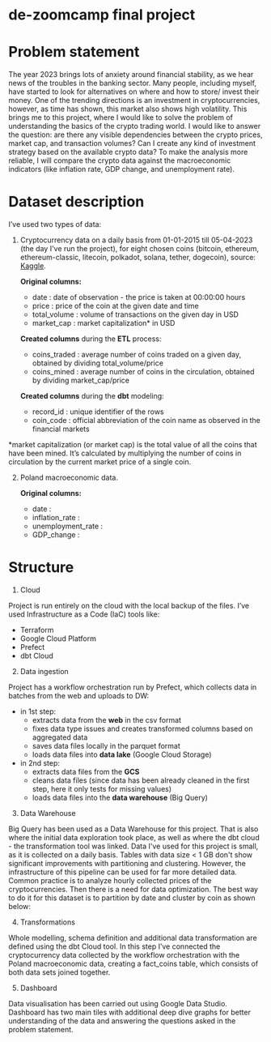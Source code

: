 # de-zoomcamp final project

# Problem statement

The year 2023 brings lots of anxiety around financial stability, as we hear news of the troubles in the banking sector. Many people, including myself, have started to look for alternatives on where and how to store/ invest their money. One of the trending directions is an investment in cryptocurrencies, however, as time has shown, this market also shows high volatility.
This brings me to this project, where I would like to solve the problem of understanding the basics of the crypto trading world. I would like to answer the question: are there any visible dependencies between the crypto prices, market cap, and transaction volumes? Can I create any kind of investment strategy based on the available crypto data?
To make the analysis more reliable, I will compare the crypto data against the macroeconomic indicators (like inflation rate, GDP change, and unemployment rate).

# Dataset description

I’ve used two types of data:

1. Cryptocurrency data on a daily basis from 01-01-2015 till 05-04-2023 (the day I've run the project), for eight chosen coins (bitcoin, ethereum, ethereum-classic, litecoin, polkadot, solana, tether, dogecoin), source: [Kaggle](https://www.kaggle.com/datasets/sudalairajkumar/cryptocurrency-historical-prices-coingecko?select=apecoin.csv).
    
    **Original columns:**
    
    - date : date of observation - the price is taken at 00:00:00 hours
    - price : price of the coin at the given date and time
    - total_volume : volume of transactions on the given day in USD
    - market_cap : market capitalization* in USD
    
    **Created columns** during the **ETL** process:
    
    - coins_traded : average number of coins traded on a given day, obtained by dividing total_volume/price
    - coins_mined : average number of coins in the circulation, obtained by dividing market_cap/price
    
    **Created columns** during the **dbt** modeling:
    
    - record_id : unique identifier of the rows
    - coin_code : official abbreviation of the coin name as observed in the financial markets

*market capitalization (or market cap) is the total value of all the coins that have been mined. It’s calculated by multiplying the number of coins in circulation by the current market price of a single coin.

2. Poland macroeconomic data.

    **Original columns:**
    
    - date :
    - inflation_rate :
    - unemployment_rate :
    - GDP_change :

# Structure

1. Cloud

Project is run entirely on the cloud with the local backup of the files. I’ve used Infrastructure as a Code (IaC) tools like:

- Terraform
- Google Cloud Platform
- Prefect
- dbt Cloud

2. Data ingestion

Project has a workflow orchestration run by Prefect, which collects data in batches from the web and uploads to DW:

- in 1st step:
    - extracts data from the **web** in the csv format
    - fixes data type issues and creates transformed columns based on aggregated data
    - saves data files locally in the parquet format
    - loads data files into **data lake** (Google Cloud Storage)
- in 2nd step:
    - extracts data files from the **GCS**
    - cleans data files (since data has been already cleaned in the first step, here it only tests for missing values)
    - loads data files into the **data warehouse** (Big Query)

3. Data Warehouse

Big Query has been used as a Data Warehouse for this project. That is also where the initial data exploration took place, as well as where the dbt cloud - the transformation tool was linked. 
Data I've used for this project is small, as it is collected on a daily basis. Tables with data size < 1 GB don't show significant improvements with partitioning and clustering. However, the infrastructure of this pipeline can be used for far more detailed data. Common practice is to analyze hourly collected prices of the cryptocurrencies. Then there is a need for data optimization. The best way to do it for this dataset is to partition by date and cluster by coin as shown below:

4. Transformations

Whole modelling, schema definition and additional data transformation are defined using the dbt Cloud tool. In this step I’ve connected the cryptocurrency data collected by the workflow orchestration with the Poland macroeconomic data, creating a fact_coins table, which consists of both data sets joined together.

5. Dashboard

Data visualisation has been carried out using Google Data Studio. Dashboard has two main tiles with additional deep dive graphs for better understanding of the data and answering the questions asked in the problem statement.
